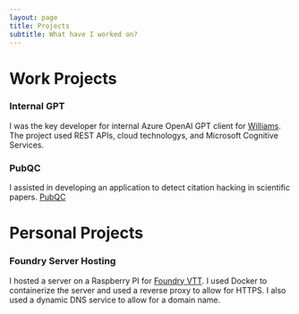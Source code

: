 ```yaml
---
layout: page
title: Projects
subtitle: What have I worked on?
---
```


# Work Projects

### Internal GPT
I was the key developer for internal Azure OpenAI GPT client for [Williams](https://williams.com). The project used REST APIs, cloud technologys, and Microsoft Cognitive Services.

### PubQC
I assisted in developing an application to detect citation hacking in scientific papers. [PubQC](https://wren.omrf.org/project/pubqc/)

# Personal Projects

### Foundry Server Hosting
I hosted a server on a Raspberry PI for [Foundry VTT](https://foundryvtt.com/). I used Docker to containerize the server and used a reverse proxy to allow for HTTPS. I also used a dynamic DNS service to allow for a domain name.